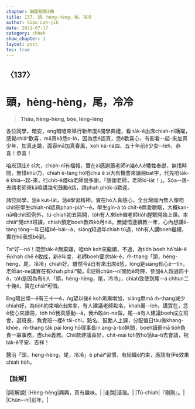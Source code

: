 ```yaml
---
chapter: 鹹酸甜第3冊
title: 137. 頭，hèng-hèng，尾，冷冷
author: Siau Lah-jih
date: 2021-07-17
category: chheh
show_chapter: 1
layout: post
toc: true
---
```


## 〈137〉
# 頭，hèng-hèng，尾，冷冷
> **Thâu, hèng-hèng, bóe, léng-léng**
 
各位同學，暗安，eng暗咱來舉行新年度ê開學典禮，看 ta̍k-ê出席chiah-nī踴躍，感覺chiâⁿ歡喜，mā真kā恁o-ló，因為恁ê認真，恁ê歡喜心，有影看--起-來加真少年，加真走跳，面容mā加真春風，koh ká-ná四、五十年前ê少女--leh，恭喜！恭喜！

咱崁頂庄ê sī大，chiah-nī有福報，實在ài感謝蕭老師in幾ê人ê犧牲奉獻，無惜時間，無惜khùi力，chiah ē-tàng hō͘咱chia ê sī大有機會來讀冊bat字，代先咱ta̍k-ê khiā--起-來，行chi̍t-ê禮kā老師說多謝，「感謝老師，老師ló͘-la̍t！」。Sóa--落-去請老師來kā咱講幾句鼓勵ê話，請phah pho̍k-á歡迎。

諸位同學，恁ê kut-la̍t，恁ê學習精神，實在hō͘人真感心，全台灣國內無人像咱chit班學生chiah-nī認真phah-piàⁿ--ê，學生gín-á tó chi̍t-ê無愛歇睏，大概kan-nā咱chit班例外，tú-chiah初五隔開，to̍h有人來leh催老師tio̍h趕緊開始上課。本chiâⁿ開chit班課，chiah預定boeh教四kò月niâ，無疑悟連續教一年，心內想講ē-tàng tòng一年已經bē-bái--à，siáng知過年chiah tú過，to̍h有人講boeh繼續，實在hō͘我想bē到。

Taⁿ好--nò͘！既然ta̍k-ê無棄嫌，咱to̍h koh來繼續，不過，為tio̍h boeh hō͘ ta̍k-ê有khah chē ê收成，新ê年度，老師boeh要求ta̍k-ê，m̄-thang「頭，hèng-hèng，尾，冷冷」chiah好。雖然今á日有來出席ê恁，lóng是siāng有心ê一tīn，老師án-ne講實在有khah pháiⁿ勢。Ē記得chûn--nî開始ê時陣，參加ê人超過四十ê，to̍h是因為有ê人「頭，hèng-hèng，尾，冷冷」，chiah致使到尾--á chhun二十幾ê，實在chiâⁿ可惜。

Eng暗出席--ê有三十一ê，ǹg望以後ē koh漸漸增加，siāng無mā m̄-thang減少chiah好，為tio̍h約束咱ê出席率，有人建議老師點名，khah嚴--leh，講實在，恁ē發心來讀冊，to̍h hō͘我真感動--ā，我m̄敢án-ne做。尾--á有人建議boeh成立班會，選班長，負責班--裡ê tāi-chì，點名、鼓勵人上課，分配值日tàu做khang-khòe，m̄-thang ta̍k pái lóng hō͘理事長in ang-á-bó͘無閒，boeh讀冊mā tio̍h負責一寡事務，盡chē義務。Chit款建議真好，chit-mái to̍h放hō͘恁ka-tī去會議，祝ta̍k-ê平安、吉祥！

醫治「頭，hèng-hèng，尾，冷冷」ê pháiⁿ習慣，有組織ê約束，應該有伊ê效果chiah tio̍h。

 
### 【註解】

|詞|解說|
|Hèng-hèng|興興，真有趣味。|
|走跳|活潑。|
|Tú-chiah|『剛剛』。|
|Chûn--nî|前年。|

